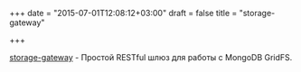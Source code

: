 +++
date = "2015-07-01T12:08:12+03:00"
draft = false
title = "storage-gateway"

+++

<p><a href="https://github.com/oleksandr/storage-gateway">storage-gateway</a>&nbsp;- Простой&nbsp;RESTful шлюз для работы с&nbsp;MongoDB GridFS.</p>

